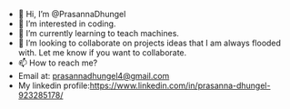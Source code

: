- 👋 Hi, I’m @PrasannaDhungel
- 👀 I’m interested in coding.
- 🌱 I’m currently learning to teach machines.
- 💞️ I’m looking to collaborate on projects ideas that I am always flooded with. Let me know if you want to collaborate.
- 📫 How to reach me? 
- Email at: prasannadhungel4@gmail.com 
- My linkedin profile:https://www.linkedin.com/in/prasanna-dhungel-923285178/

<!---
PrasannaDhungel/PrasannaDhungel is a ✨ special ✨ repository because its `README.md` (this file) appears on your GitHub profile.
You can click the Preview link to take a look at your changes.
--->

